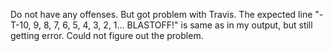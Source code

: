 Do not have any offenses. But got problem with Travis. 
The expected line "- T-10, 9, 8, 7, 6, 5, 4, 3, 2, 1... BLASTOFF!"
is same as in my output, but still getting error. Could not figure out the problem.
